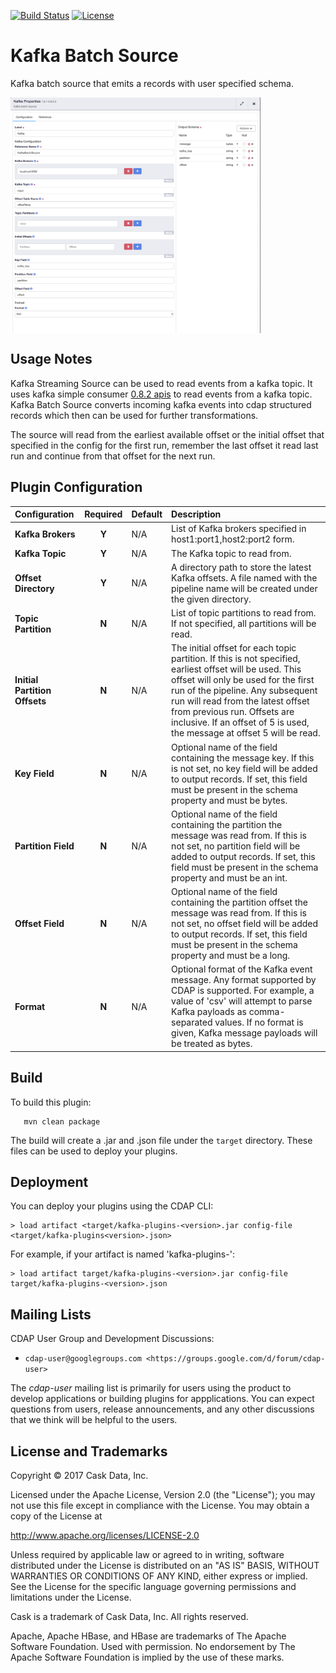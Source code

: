 [![Build Status](https://travis-ci.org/hydrator/kafka-plugins.svg?branch=master)](https://travis-ci.org/hydrator/kafka-plugins) [![License](https://img.shields.io/badge/License-Apache%202.0-blue.svg)](https://opensource.org/licenses/Apache-2.0)

Kafka Batch Source
===========

Kafka batch source that emits a records with user specified schema.

<img align="center" src="kafka-batch-source-plugins-config.png"  width="400" alt="plugin configuration" />

Usage Notes
-----------

Kafka Streaming Source can be used to read events from a kafka topic. It uses kafka simple consumer [0.8.2 apis](https://kafka.apache.org/082/documentation.html) to read events from a kafka topic. Kafka Batch Source converts incoming kafka events into cdap structured records which then can be used for further transformations. 

The source will read from the earliest available offset or the initial offset that specified in the config for the first run, remember the last offset it read last run and continue from that offset for the next run. 

Plugin Configuration
---------------------

| Configuration | Required | Default | Description |
| :------------ | :------: | :----- | :---------- |
| **Kafka Brokers** | **Y** | N/A | List of Kafka brokers specified in host1:port1,host2:port2 form. |
| **Kafka Topic** | **Y** | N/A | The Kafka topic to read from. |
| **Offset Directory** | **Y** | N/A | A directory path to store the latest Kafka offsets. A file named with the pipeline name will be created under the given directory.
| **Topic Partition** | **N** | N/A | List of topic partitions to read from. If not specified, all partitions will be read.  |
| **Initial Partition Offsets** | **N** | N/A | The initial offset for each topic partition. If this is not specified, earliest offset will be used. This offset will only be used for the first run of the pipeline. Any subsequent run will read from the latest offset from previous run.  Offsets are inclusive. If an offset of 5 is used, the message at offset 5 will be read. |
| **Key Field** | **N** | N/A | Optional name of the field containing the message key. If this is not set, no key field will be added to output records. If set, this field must be present in the schema property and must be bytes. |
| **Partition Field** | **N** | N/A | Optional name of the field containing the partition the message was read from. If this is not set, no partition field will be added to output records. If set, this field must be present in the schema property and must be an int. |
| **Offset Field** | **N** | N/A | Optional name of the field containing the partition offset the message was read from. If this is not set, no offset field will be added to output records. If set, this field must be present in the schema property and must be a long. |
| **Format** | **N** | N/A | Optional format of the Kafka event message. Any format supported by CDAP is supported. For example, a value of 'csv' will attempt to parse Kafka payloads as comma-separated values. If no format is given, Kafka message payloads will be treated as bytes. |


Build
-----
To build this plugin:

```
   mvn clean package
```    

The build will create a .jar and .json file under the ``target`` directory.
These files can be used to deploy your plugins.

Deployment
----------
You can deploy your plugins using the CDAP CLI:

    > load artifact <target/kafka-plugins-<version>.jar config-file <target/kafka-plugins<version>.json>

For example, if your artifact is named 'kafka-plugins-<version>':

    > load artifact target/kafka-plugins-<version>.jar config-file target/kafka-plugins-<version>.json
    
## Mailing Lists

CDAP User Group and Development Discussions:

* `cdap-user@googlegroups.com <https://groups.google.com/d/forum/cdap-user>`

The *cdap-user* mailing list is primarily for users using the product to develop
applications or building plugins for appplications. You can expect questions from 
users, release announcements, and any other discussions that we think will be helpful 
to the users.

## License and Trademarks

Copyright © 2017 Cask Data, Inc.

Licensed under the Apache License, Version 2.0 (the "License"); you may not use this file except
in compliance with the License. You may obtain a copy of the License at

http://www.apache.org/licenses/LICENSE-2.0

Unless required by applicable law or agreed to in writing, software distributed under the 
License is distributed on an "AS IS" BASIS, WITHOUT WARRANTIES OR CONDITIONS OF ANY KIND, 
either express or implied. See the License for the specific language governing permissions 
and limitations under the License.

Cask is a trademark of Cask Data, Inc. All rights reserved.

Apache, Apache HBase, and HBase are trademarks of The Apache Software Foundation. Used with
permission. No endorsement by The Apache Software Foundation is implied by the use of these marks.      
